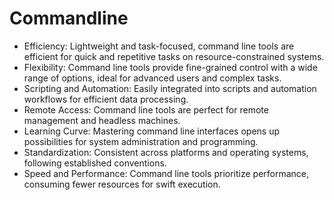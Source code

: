 ---
---

# Commandline

- Efficiency: Lightweight and task-focused, command line tools are efficient for quick and repetitive tasks on resource-constrained systems.
- Flexibility: Command line tools provide fine-grained control with a wide range of options, ideal for advanced users and complex tasks.
- Scripting and Automation: Easily integrated into scripts and automation workflows for efficient data processing.
- Remote Access: Command line tools are perfect for remote management and headless machines.
- Learning Curve: Mastering command line interfaces opens up possibilities for system administration and programming.
- Standardization: Consistent across platforms and operating systems, following established conventions.
- Speed and Performance: Command line tools prioritize performance, consuming fewer resources for swift execution.
